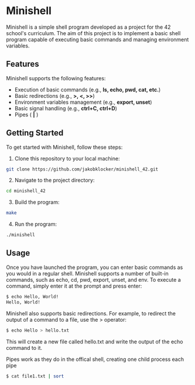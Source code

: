 # Minishell

Minishell is a simple shell program developed as a project for the 42 school's curriculum. The aim of this project is to implement a basic shell program capable of executing basic commands and managing environment variables.

## Features
Minishell supports the following features:

*    Execution of basic commands (e.g., **ls, echo, pwd, cat, etc.**)
*    Basic redirections (e.g., **>, <, >>**)
*    Environment variables management (e.g., **export, unset**)
*    Basic signal handling (e.g., **ctrl+C, ctrl+D**)
*    Pipes ( **|** )
## Getting Started

To get started with Minishell, follow these steps:

1. Clone this repository to your local machine:
```bash
git clone https://github.com/jakobklocker/minishell_42.git
```
2. Navigate to the project directory:
```bash
cd minishell_42
```
3. Build the program:
```bash
make
```

4. Run the program:
```bash
./minishell
```

## Usage

Once you have launched the program, you can enter basic commands as you would in a regular shell. Minishell supports a number of built-in commands, such as echo, cd, pwd, export, unset, and env. To execute a command, simply enter it at the prompt and press enter:

```bash
$ echo Hello, World!
Hello, World!
```
Minishell also supports basic redirections. For example, to redirect the output of a command to a file, use the > operator:

```bash
$ echo Hello > hello.txt
```

This will create a new file called hello.txt and write the output of the echo command to it.

Pipes work as they do in the offical shell, creating one child process each pipe
```bash
$ cat file1.txt | sort
```